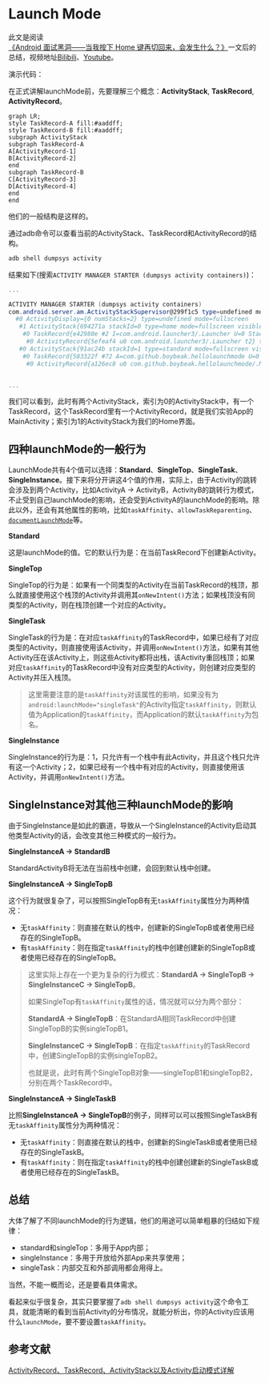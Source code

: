 # Launch Mode

此文是阅读[《Android 面试黑洞——当我按下 Home 键再切回来，会发生什么？》](https://zhuanlan.zhihu.com/p/265946165)一文后的总结，视频地址[Bilibili](https://link.zhihu.com/?target=https%3A//www.bilibili.com/video/BV1CA41177Se/)、[Youtube](https://link.zhihu.com/?target=https%3A//youtu.be/r4T9zkhpmII)。

演示代码：

在正式讲解launchMode前，先要理解三个概念：**ActivityStack**, **TaskRecord**, **ActivityRecord**。

```mermaid
graph LR;
style TaskRecord-A fill:#aaddff;
style TaskRecord-B fill:#aaddff;
subgraph ActivityStack
subgraph TaskRecord-A
A[ActivityRecord-1]
B[ActivityRecord-2]
end
subgraph TaskRecord-B
C[ActivityRecord-3]
D[ActivityRecord-4]
end
end
```

他们的一般结构是这样的。

通过adb命令可以查看当前的ActivityStack、TaskRecord和ActivityRecord的结构。

```powershell
adb shell dumpsys activity
```

结果如下(搜索`ACTIVITY MANAGER STARTER (dumpsys activity containers)`)：

```powershell
...

ACTIVITY MANAGER STARTER (dumpsys activity containers)
com.android.server.am.ActivityStackSupervisor@299f1c5 type=undefined mode=fullscreen
  #0 ActivityDisplay={0 numStacks=2} type=undefined mode=fullscreen
   #1 ActivityStack{694271a stackId=0 type=home mode=fullscreen visible=true translucent=false, 1 tasks} type=home mode=fullscreen
    #0 TaskRecord{e42980e #2 I=com.android.launcher3/.Launcher U=0 StackId=0 sz=1} type=home mode=fullscreen
     #0 ActivityRecord{5efeaf4 u0 com.android.launcher3/.Launcher t2} type=home mode=fullscreen
   #0 ActivityStack{91ac24b stackId=1 type=standard mode=fullscreen visible=false translucent=true, 1 tasks} type=standard mode=fullscreen
    #0 TaskRecord{583322f #72 A=com.github.boybeak.hellolaunchmode U=0 StackId=1 sz=1} type=standard mode=fullscreen
     #0 ActivityRecord{a126ec8 u0 com.github.boybeak.hellolaunchmode/.MainActivity t72} type=standard mode=fullscreen


...
```

我们可以看到，此时有两个ActivityStack，索引为0的ActivityStack中，有一个TaskRecord，这个TaskRecord里有一个ActivityRecord，就是我们实验App的MainActivity；索引为1的ActivityStack为我们的Home界面。



## 四种launchMode的一般行为

LaunchMode共有4个值可以选择：**Standard**、**SingleTop**、**SingleTask**、**SingleInstance**。接下来将分开讲这4个值的作用，实际上，由于Activity的跳转会涉及到两个Activity，比如ActivityA -> ActivityB，ActivityB的跳转行为模式，不止受到自己launchMode的影响，还会受到ActivityA的launchMode的影响。除此以外，还会有其他属性的影响，比如`taskAffinity`、`allowTaskReparenting`、[`documentLaunchMode`](https://developer.android.com/guide/topics/manifest/activity-element#dlmode)等。

**Standard**

这是launchMode的值。它的默认行为是：在当前TaskRecord下创建新Activity。

**SingleTop**

SingleTop的行为是：如果有一个同类型的Activity在当前TaskRecord的栈顶，那么就直接使用这个栈顶的Activity并调用其`onNewIntent()`方法；如果栈顶没有同类型的Activity，则在栈顶创建一个对应的Activity。

**SingleTask**

SingleTask的行为是：在对应`taskAffinity`的TaskRecord中，如果已经有了对应类型的Activity，则直接使用该Activity，并调用`onNewIntent()`方法，如果有其他Activity压在该Activity上，则这些Activity都将出栈，该Activity重回栈顶；如果对应`taskAffinity`的TaskRecord中没有对应类型的Activity，则创建对应类型的Activity并压入栈顶。

> 这里需要注意的是`taskAffinity`对该属性的影响，如果没有为`android:launchMode="singleTask"`的Activity指定`taskAffinity`，则默认值为Application的`taskAffinity`，而Application的默认`taskAffinity`为包名。

**SingleInstance**

SingleInstance的行为是：1，只允许有一个栈中有此Activity，并且这个栈只允许有这一个Activity；2，如果已经有一个栈中有对应的Activity，则直接使用该Activity，并调用`onNewIntent()`方法。



## SingleInstance对其他三种launchMode的影响

由于SingleInstance是如此的霸道，导致从一个SingleInstance的Activity启动其他类型Activity的话，会改变其他三种模式的一般行为。

**SingleInstanceA -> StandardB**

StandardActivityB将无法在当前栈中创建，会回到默认栈中创建。

**SingleInstanceA -> SingleTopB**

这个行为就很复杂了，可以按照SingleTopB有无`taskAffinity`属性分为两种情况：

- 无`taskAffinity`：则直接在默认的栈中，创建新的SingleTopB或者使用已经存在的SingleTopB。
- 有`taskAffinity`：则在指定`taskAffinity`的栈中创建创建新的SingleTopB或者使用已经存在的SingleTopB。

> 这里实际上存在一个更为复杂的行为模式：**StandardA -> SingleTopB -> SingleInstanceC -> SingleTopB**。
>
> 如果SingleTop有`taskAffinity`属性的话，情况就可以分为两个部分：
>
> **StandardA -> SingleTopB**：在StandardA相同TaskRecord中创建SingleTopB的实例singleTopB1。
>
> **SingleInstanceC -> SingleTopB**：在指定`taskAffinity`的TaskRecord中，创建SingleTopB的实例singleTopB2。
>
> 也就是说，此时有两个SingleTopB对象——singleTopB1和singleTopB2，分别在两个TaskRecord中。

**SingleInstanceA -> SingleTaskB**

比照**SingleInstanceA -> SingleTopB**的例子，同样可以可以按照SingleTaskB有无`taskAffinity`属性分为两种情况：

- 无`taskAffinity`：则直接在默认的栈中，创建新的SingleTaskB或者使用已经存在的SingleTaskB。
- 有`taskAffinity`：则在指定`taskAffinity`的栈中创建创建新的SingleTaskB或者使用已经存在的SingleTaskB。



## 总结

大体了解了不同launchMode的行为逻辑，他们的用途可以简单粗暴的归结如下规律：

- standard和singleTop：多用于App内部；
- singleInstance：多用于开放给外部App来共享使用；
- singleTask：内部交互和外部调用都会用得上。

当然，不能一概而论，还是要看具体需求。

看起来似乎很复杂，其实只要掌握了`adb shell dumpsys activity`这个命令工具，就能清晰的看到当前Activity的分布情况，就能分析出，你的Activity应该用什么`launchMode`，要不要设置`taskAffinity`。

## 参考文献

[ActivityRecord、TaskRecord、ActivityStack以及Activity启动模式详解](https://www.jianshu.com/p/94816e52cd77)

